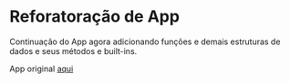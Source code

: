# Reforatoração de App

Continuação do App agora adicionando funções e demais estruturas de dados e seus métodos e built-ins.

App original [aqui](https://github.com/GusPrado/dio_python_fundamentals_challenge)